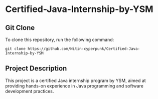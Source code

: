 # Certified-Java-Internship-by-YSM

## Git Clone
To clone this repository, run the following command:

```
git clone https://github.com/Nitin-cyperpunk/Certified-Java-Internship-by-YSM
```

## Project Description
This project is a certified Java internship program by YSM, aimed at providing hands-on experience in Java programming and software development practices.
